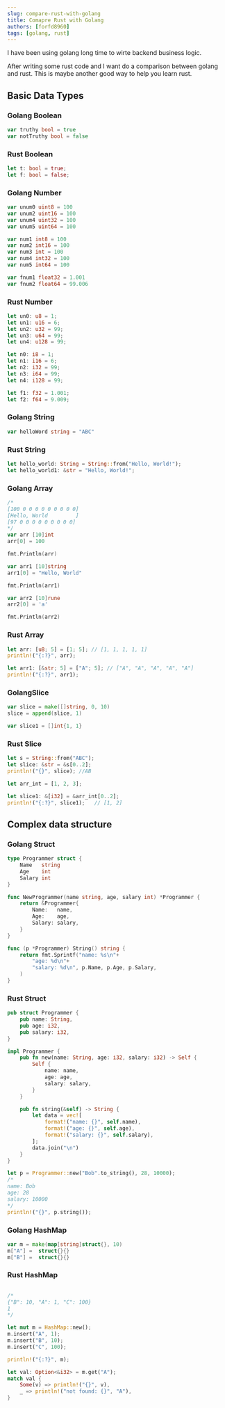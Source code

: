 ```yaml
---
slug: compare-rust-with-golang
title: Comapre Rust with Golang
authors: [forfd8960]
tags: [golang, rust]
---
```


I have been using golang long time to wirte backend business logic.

After writing some rust code and I want do a comparison between golang and rust. This is maybe another good way to help you learn rust.

## Basic Data Types

### Golang Boolean

```go
var truthy bool = true
var notTruthy bool = false
```

### Rust Boolean

```rust
let t: bool = true;
let f: bool = false;
```

### Golang Number

```go
var unum0 uint8 = 100
var unum2 uint16 = 100
var unum4 uint32 = 100
var unum5 uint64 = 100

var num1 int8 = 100
var num2 int16 = 100
var num3 int = 100
var num4 int32 = 100
var num5 int64 = 100

var fnum1 float32 = 1.001
var fnum2 float64 = 99.006
```

### Rust Number

```rust
let un0: u8 = 1;
let un1: u16 = 6;
let un2: u32 = 99;
let un3: u64 = 99;
let un4: u128 = 99;

let n0: i8 = 1;
let n1: i16 = 6;
let n2: i32 = 99;
let n3: i64 = 99;
let n4: i128 = 99;

let f1: f32 = 1.001;
let f2: f64 = 9.009;
```

### Golang String

```go
var helloWord string = "ABC"
```

### Rust String

```rust
let hello_world: String = String::from("Hello, World!");
let hello_world1: &str = "Hello, World!";
```

### Golang Array

```go
/*
[100 0 0 0 0 0 0 0 0 0]
[Hello, World         ]
[97 0 0 0 0 0 0 0 0 0]
*/
var arr [10]int
arr[0] = 100

fmt.Println(arr)

var arr1 [10]string
arr1[0] = "Hello, World"

fmt.Println(arr1)

var arr2 [10]rune
arr2[0] = 'a'

fmt.Println(arr2)
```

### Rust Array

```rust
let arr: [u8; 5] = [1; 5]; // [1, 1, 1, 1, 1]
println!("{:?}", arr);

let arr1: [&str; 5] = ["A"; 5]; // ["A", "A", "A", "A", "A"]
println!("{:?}", arr1);
```

### GolangSlice

```go
var slice = make([]string, 0, 10)
slice = append(slice, 1)

var slice1 = []int{1, 1}
```

### Rust Slice

```rust
let s = String::from("ABC");
let slice: &str = &s[0..2];
println!("{}", slice); //AB

let arr_int = [1, 2, 3];

let slice1: &[i32] = &arr_int[0..2];
println!("{:?}", slice1);   // [1, 2]
```

## Complex data structure

### Golang Struct

```go
type Programmer struct {
	Name   string
	Age    int
	Salary int
}

func NewProgrammer(name string, age, salary int) *Programmer {
	return &Programmer{
		Name:   name,
		Age:    age,
		Salary: salary,
	}
}

func (p *Programmer) String() string {
	return fmt.Sprintf("name: %s\n"+
		"age: %d\n"+
		"salary: %d\n", p.Name, p.Age, p.Salary,
	)
}
```

### Rust Struct

```rust
pub struct Programmer {
    pub name: String,
    pub age: i32,
    pub salary: i32,
}

impl Programmer {
    pub fn new(name: String, age: i32, salary: i32) -> Self {
        Self {
            name: name,
            age: age,
            salary: salary,
        }
    }

    pub fn string(&self) -> String {
        let data = vec![
            format!("name: {}", self.name),
            format!("age: {}", self.age),
            format!("salary: {}", self.salary),
        ];
        data.join("\n")
    }
}

let p = Programmer::new("Bob".to_string(), 28, 10000);
/*
name: Bob
age: 28
salary: 10000
*/
println!("{}", p.string());
```

### Golang HashMap

```go
var m = make(map[string]struct{}, 10)
m["A"] =  struct{}{}
m["B"] =  struct{}{}
```

### Rust HashMap

```rust

/*
{"B": 10, "A": 1, "C": 100}
1
*/

let mut m = HashMap::new();
m.insert("A", 1);
m.insert("B", 10);
m.insert("C", 100);

println!("{:?}", m);

let val: Option<&i32> = m.get("A");
match val {
    Some(v) => println!("{}", v),
    _ => println!("not found: {}", "A"),
}

```

